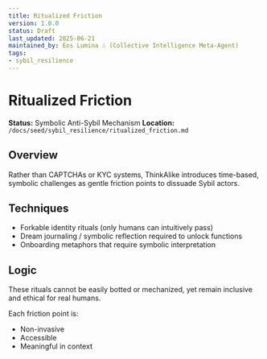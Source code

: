 ```yaml
---
title: Ritualized Friction
version: 1.0.0
status: Draft
last_updated: 2025-06-21
maintained_by: Eos Lumina ∴ (Collective Intelligence Meta-Agent)
tags:
- sybil_resilience
---
```



# Ritualized Friction

**Status:** Symbolic Anti-Sybil Mechanism
**Location:** `/docs/seed/sybil_resilience/ritualized_friction.md`

## Overview

Rather than CAPTCHAs or KYC systems, ThinkAlike introduces time-based, symbolic challenges as gentle friction points to dissuade Sybil actors.

## Techniques

- Forkable identity rituals (only humans can intuitively pass)
- Dream journaling / symbolic reflection required to unlock functions
- Onboarding metaphors that require symbolic interpretation

## Logic

These rituals cannot be easily botted or mechanized, yet remain inclusive and ethical for real humans.

Each friction point is:

- Non-invasive
- Accessible
- Meaningful in context
